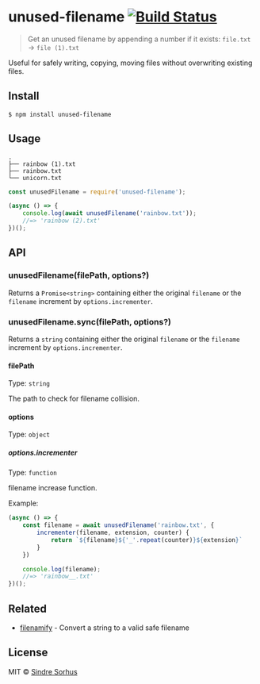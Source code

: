 # unused-filename [![Build Status](https://travis-ci.org/sindresorhus/unused-filename.svg?branch=master)](https://travis-ci.org/sindresorhus/unused-filename)

> Get an unused filename by appending a number if it exists: `file.txt` → `file (1).txt`

Useful for safely writing, copying, moving files without overwriting existing files.


## Install

```
$ npm install unused-filename
```


## Usage

```
.
├── rainbow (1).txt
├── rainbow.txt
└── unicorn.txt
```

```js
const unusedFilename = require('unused-filename');

(async () => {
	console.log(await unusedFilename('rainbow.txt'));
	//=> 'rainbow (2).txt'
})();
```


## API

### unusedFilename(filePath, options?)

Returns a `Promise<string>` containing either the original `filename` or the `filename` increment by `options.incrementer`.

### unusedFilename.sync(filePath, options?)

Returns a `string` containing either the original `filename` or the `filename` increment by `options.incrementer`.

#### filePath

Type: `string`

The path to check for filename collision.

#### options

Type: `object`

##### options.incrementer

Type: `function`

filename increase function.

Example:

```js
(async () => {
	const filename = await unusedFilename('rainbow.txt', {
		incrementer(filename, extension, counter) {
			return `${filename}${'_'.repeat(counter)}${extension}`
		}
	})

	console.log(filename);
	//=> 'rainbow__.txt'
})();
```

## Related

- [filenamify](https://github.com/sindresorhus/filenamify) - Convert a string to a valid safe filename


## License

MIT © [Sindre Sorhus](https://sindresorhus.com)
